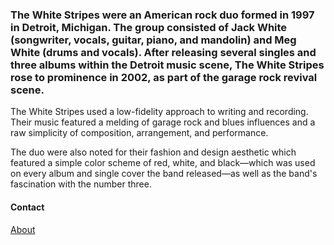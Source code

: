 
<div class="about-container" id="about">
    <div class="about">
        <div id="hero">
            <figure></figure>
        </div>
        <div class="about__content-section">
            <h3 class="txt-anim"><strong>The White Stripes </strong>were an American rock duo formed in 1997 in Detroit, Michigan. The group consisted of Jack White (songwriter, vocals, guitar, piano, and mandolin) and Meg White (drums and vocals). After releasing several singles and three albums within the Detroit music scene, The White Stripes rose to prominence in 2002, as part of the garage rock revival scene. </h3>
            <p class="txt-anim content__p1">The White Stripes used a low-fidelity approach to writing and recording. Their music featured a melding of garage rock and blues influences and a raw simplicity of composition, arrangement, and performance. </p>
            <p class="txt-anim content__p2">The duo were also noted for their fashion and design aesthetic which featured a simple color scheme of red, white, and black—which was used on every album and single cover the band released—as well as the band's fascination with the number three.</p>
            <div class="contact">
                <h4 class="txt-anim">Contact</h4>
                <a href="https://www.facebook.com/thewhitestripes/" target="_blank"><i class="fab fa-facebook"></i></a>
                <a href="https://www.instagram.com/white3stripes/" target="_blank"><i class="fab fa-instagram"></i></a>
                <a href="mailto:someone@thewhitestripessite.com" target="_blank"><i class="far fa-envelope"></i></a>
            </div>
        </div>
        <div class="about__title-section">
            <a href="#" class="btn btn__about">About</a>
            <div class="seperator"></div>
        </div>
    </div>
</div>
